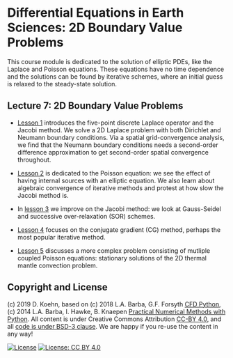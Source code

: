 # Differential Equations in Earth Sciences: 2D Boundary Value Problems

This course module is dedicated to the solution of elliptic PDEs, like the Laplace and Poisson equations.
These equations have no time dependence and the solutions can be found by iterative schemes, where an 
initial guess is relaxed to the steady-state solution.

## Lecture 7: 2D Boundary Value Problems

* [Lesson 1](http://nbviewer.ipython.org/urls/github.com/daniel-koehn/Differential-equations-earth-system/tree/master/07_BVP_2D/01_2D_Laplace_Equation.ipynb) 
introduces the five-point discrete Laplace operator and the Jacobi method. We solve a 2D Laplace problem
with both Dirichlet and Neumann boundary conditions. Via a spatial grid-convergence analysis, we find that the Neumann
boundary conditions needs a second-order difference approximation to get second-order spatial convergence throughout.

* [Lesson 2](http://nbviewer.ipython.org/urls/github.com/daniel-koehn/Differential-equations-earth-system/tree/master/07_BVP_2D/02_2D_Poisson_Equation.ipynb) 
is dedicated to the Poisson equation: we see the effect of having internal sources with an elliptic equation.
We also learn about algebraic convergence of iterative methods and protest at how slow the Jacobi method is.

* In [lesson 3](https://nbviewer.jupyter.org/github/daniel-koehn/Differential-equations-earth-system/blob/master/07_BVP_2D/03_Iterative_Solvers.ipynb) 
we improve on the Jacobi method: we look at Gauss-Seidel and successive over-relaxation (SOR) schemes.

* [Lesson 4](http://nbviewer.ipython.org/urls/github.com/daniel-koehn/Differential-equations-earth-system/tree/master/07_BVP_2D/04_Conjugate_Gradient.ipynb) 
focuses on the conjugate gradient (CG) method, perhaps the most popular iterative method.

* [Lesson 5](http://nbviewer.ipython.org/urls/github.com/daniel-koehn/Differential-equations-earth-system/tree/master/07_BVP_2D/05_BVP_2D_Thermal_Mantle_Convection.ipynb) 
discusses a more complex problem consisting of mutliple coupled Poisson equations: stationary solutions of the 2D thermal mantle convection problem.

## Copyright and License

(c) 2019 D. Koehn, based on (c) 2018 L.A. Barba, G.F. Forsyth [CFD Python](https://github.com/barbagroup/CFDPython#cfd-python), (c) 2014 L.A. Barba, I. Hawke, B. Knaepen [Practical Numerical Methods with Python](https://github.com/numerical-mooc/numerical-mooc#practical-numerical-methods-with-python). All content is under Creative Commons Attribution [CC-BY 4.0](https://creativecommons.org/licenses/by/4.0/legalcode.txt), and all [code is under BSD-3 clause](https://github.com/engineersCode/EngComp/blob/master/LICENSE). We are happy if you re-use the content in any way!

[![License](https://img.shields.io/badge/License-BSD%203--Clause-blue.svg)](https://opensource.org/licenses/BSD-3-Clause) [![License: CC BY 4.0](https://img.shields.io/badge/License-CC%20BY%204.0-lightgrey.svg)](https://creativecommons.org/licenses/by/4.0/)
